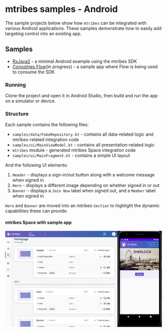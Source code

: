 # mtribes samples - Android

The sample projects below show how `mtribes` can be integrated with various Android applications.
These samples demonstrate how to easily add targeting control into an existing app.

## Samples

- [RxJava2](https://github.com/ReactiveX/RxJava/tree/2.x) - a minimal Android example using the
  mtribes SDK
- [Coroutines Flow](https://kotlinlang.org/docs/reference/coroutines/flow.html#asynchronous-flow)(in
  progress) - a sample app where Flow is being used to consume the SDK

### Running

Clone the project and open it in Android Studio, then build and run the app on a simulator or device.

### Structure

Each sample contains the following files:

- `samples/data/FakeRepository.kt` - contains all data-related logic and mtribes-related integration code
- `samples/ui/MainViewModel.kt` - contains all presentation-related logic
- `mtribes` module - generated mtribes Space integration code
- `samples/ui/MainFragment.kt` - contains a simple UI layout

And the following UI elements:

1. `Header` - displays a sign-in/out button along with a welcome message when signed in
2. `Hero` - displays a different image depending on whether signed in or out
3. `Banner` - displays a `Join Now` label when signed out, and a `Member` label when signed in

`Hero` and `Banner` are moved into an mtribes `Section` to highlight the dynamic capabilities these
can provide.

#### mtribes Space with sample app

![sample](sample.png)
